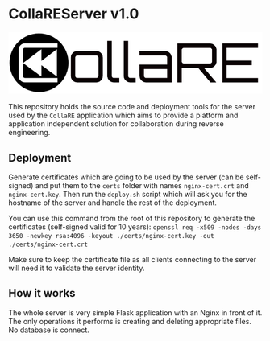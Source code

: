 # CollaREServer v1.0

![CollaRE](https://raw.githubusercontent.com/Martyx00/CollaRE/master/collare/icons/collare-full-white.png)


This repository holds the source code and deployment tools for the server used by the `CollaRE` application which aims to provide a platform and application independent solution for collaboration during reverse engineering.

## Deployment

Generate certificates which are going to be used by the server (can be self-signed) and put them to the `certs` folder with names `nginx-cert.crt` and `nginx-cert.key`. Then run the `deploy.sh` script which will ask you for the hostname of the server and handle the rest of the deployment.

You can use this command from the root of this repository to generate the certificates (self-signed valid for 10 years): `openssl req -x509 -nodes -days 3650 -newkey rsa:4096 -keyout ./certs/nginx-cert.key -out ./certs/nginx-cert.crt`

Make sure to keep the certificate file as all clients connecting to the server will need it to validate the server identity.

## How it works

The whole server is very simple Flask application with an Nginx in front of it. The only operations it performs is creating and deleting appropriate files. No database is connect.


